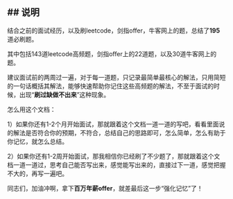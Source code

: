 ## ## 说明

结合之前的面试经历，以及刷leetcode，剑指offer，牛客网上的题，总结了**195**道必刷题。

其中包括143道leetcode高频题，剑指offer上的22道题，以及30道牛客网上的题。

建议面试前的两周过一遍，对于每一道题，只记录最简单最核心的解法，只用简短的一句话概括其解法，能够快速帮助你记住这些高频题的解法，不至于面试的时候，出现“**刷过缺做不出来**”这种现象。

怎么用这个文档：

1）如果你还有1-2个月开始面试，那就跟着这个文档一道一道的写吧，看看里面说的解法是否符合你的预期，不符合，总结自己的思路即可，怎么简单，怎么有助于你记忆，就怎么总结。

2）如果你还有1-2周开始面试，那我相信你已经刷了不少题了，那就跟着这个文档一道一道过，思考自己能否写出来，感觉能写出来的，直接过下一道，感觉把握不大的，再写一遍吧。

同志们，加油冲啊，拿下**百万年薪offer**，就差最后这一步“强化记忆”了！

